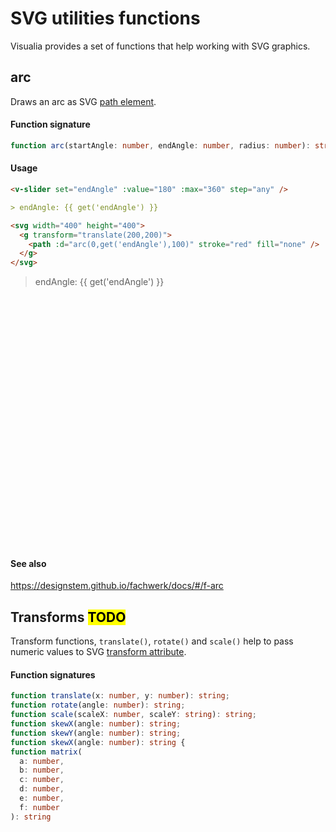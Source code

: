 # SVG utilities functions

Visualia provides a set of functions that help working with SVG graphics.

## arc

Draws an arc as SVG [path element](https://developer.mozilla.org/en-US/docs/Web/SVG/Tutorial/Paths).

#### Function signature

```ts
function arc(startAngle: number, endAngle: number, radius: number): string;
```

#### Usage

```md
<v-slider set="endAngle" :value="180" :max="360" step="any" />

> endAngle: {{ get('endAngle') }}

<svg width="400" height="400">
  <g transform="translate(200,200)">
    <path :d="arc(0,get('endAngle'),100)" stroke="red" fill="none" />
  </g>
</svg>
```

<v-slider set="endAngle" :value="180" :max="360" step="any" />

> endAngle: {{ get('endAngle') }}

<svg width="400" height="400">
  <g transform="translate(200,200)">
    <path :d="arc(0,get('endAngle'),100)" stroke="red" fill="none" />
  </g>
</svg>

#### See also

https://designstem.github.io/fachwerk/docs/#/f-arc

## Transforms <mark>TODO</mark>

Transform functions, `translate()`, `rotate()` and `scale()` help to pass numeric values to SVG [transform attribute](https://developer.mozilla.org/en-US/docs/Web/SVG/Attribute/transform).

#### Function signatures

```ts
function translate(x: number, y: number): string;
function rotate(angle: number): string;
function scale(scaleX: number, scaleY: string): string;
function skewX(angle: number): string;
function skewY(angle: number): string;
function skewX(angle: number): string {
function matrix(
  a: number,
  b: number,
  c: number,
  d: number,
  e: number,
  f: number
): string
```
